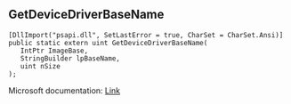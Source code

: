 ## GetDeviceDriverBaseName

```
[DllImport("psapi.dll", SetLastError = true, CharSet = CharSet.Ansi)]
public static extern uint GetDeviceDriverBaseName(
   IntPtr ImageBase,
   StringBuilder lpBaseName,
   uint nSize
);
```

Microsoft documentation: [Link](https://docs.microsoft.com/en-us/windows/win32/api/psapi/nf-psapi-getdevicedriverbasenamea)
